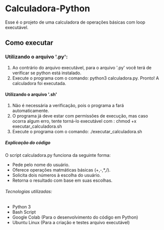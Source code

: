 # Calculadora-Python
 Esse é o projeto de uma calculadora de operações básicas com loop executável.

## Como executar

### Utilizando o arquivo '.py':
1. Ao contrário do arquivo executável, para o arquivo '.py' você terá de verificar se python está instalado.
2. Execute o programa com o comando: python3 calculadora.py.
   Pronto! A calculadora foi executada.

#### Utilizando o arquivo '.sh'
1. Não é necessária a verificação, pois o programa a fará automaticamente.
2. O programa já deve estar com permissões de execução, mas caso ocorra algum erro, tente torná-lo executável com : chmod +x executar_calculadora.sh
3. Execute o programa com o comando: ./executar_calculadora.sh

##### Explicação do código
O script calculadora.py funciona da seguinte forma:
- Pede pelo nome do usuário.
- Oferece operações matmáticas básicas (+,-,*,/).
- Solicita dois números à escolha do usuário.
- Retorna o resultado com base em suas escolhas.

###### Tecnologias utilizadas:
- Python 3
- Bash Script
- Google Colab (Para o desenvolvimento do código em Python)
- Ubuntu Linux (Para a criação e testes arquivo executável)
